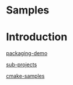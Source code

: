 # Samples

# Introduction

[packaging-demo](packaging-demo/README.md)

[sub-projects](sub-projects/README.md)

[cmake-samples](cmake-samples/README.md)
